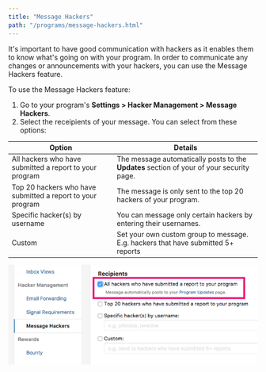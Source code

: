 ```yaml
---
title: "Message Hackers"
path: "/programs/message-hackers.html"
---
```


It's important to have good communication with hackers as it enables them to know what's going on with your program. In order to communicate any changes or announcements with your hackers, you can use the Message Hackers feature. 

To use the Message Hackers feature:
1. Go to your program's **Settings > Hacker Management > Message Hackers**. 
2. Select the receipients of your message. You can select from these options: 

Option | Details
------ | -------
All hackers who have submitted a report to your program | The message automatically posts to the **Updates** section of your of your security page. 
Top 20 hackers who have submitted a report to your program | The message is only sent to the top 20 hackers of your program. 
Specific hacker(s) by username | You can message only certain hackers by entering their usernames. 
Custom | Set your own custom group to message. E.g. hackers that have submitted 5+ reports

![message hackers](./images/message-hackers.png)
